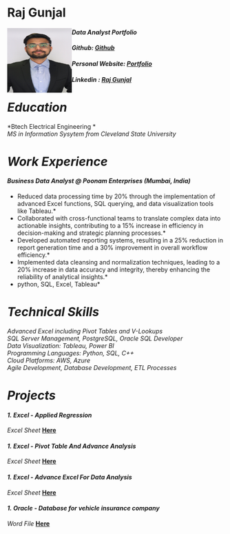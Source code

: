 # Raj Gunjal
<img align ="Left" width="150" height="150" src="https://github.com/raj06091997/Portfolio/blob/main/IMG_4831.JPG">

#### *Data Analyst Portfolio*
#### *Github: [Github](https://github.com/raj06091997/Portfolio)* 
#### *Personal Website: [Portfolio](https://www.datascienceportfol.io/RajG)*
#### *Linkedin : [Raj Gunjal](https://www.linkedin.com/in/raj-gunjal-110724138/)* <br/>

# *Education* <br/>
*Btech Electrical Engineering * <br/>
*MS in Information Sysytem from Cleveland State University* <br/>

# *Work Experience* <br/>
#### *Business Data Analyst @ Poonam Enterprises (Mumbai, India)*
*	Reduced data processing time by 20% through the implementation of advanced Excel functions, SQL querying, and data visualization tools like Tableau.* <br/>
*	Collaborated with cross-functional teams to translate complex data into actionable insights, contributing to a 15% increase in efficiency in decision-making and strategic planning processes.* <br/>
*	Developed automated reporting systems, resulting in a 25% reduction in report generation time and a 30% improvement in overall workflow efficiency.* <br/>
*	Implemented data cleansing and normalization techniques, leading to a 20% increase in data accuracy and integrity, thereby enhancing the reliability of analytical insights.* <br/>
* python, SQL, Excel, Tableau* <br/>

# *Technical Skills* <br/>
*Advanced Excel including Pivot Tables and V-Lookups* <br/>
*SQL Server Management, PostgreSQL, Oracle SQL Developer* <br/>
*Data Visualization: Tableau, Power BI* <br/>
*Programming Languages: Python, SQL, C++* <br/>
*Cloud Platforms: AWS, Azure* <br/>
*Agile Development, Database Development, ETL Processes* <br/>

# *Projects* <br/>
#### *1.* *Excel - Applied Regression* 
*Excel Sheet* **[Here](https://github.com/raj06091997/Portfolio/blob/main/Excel_Applied%20Regression.xlsx)** <br/>

#### *1.* *Excel - Pivot Table And Advance Analysis* 
*Excel Sheet* **[Here](https://github.com/raj06091997/Portfolio/blob/main/Excel-%20Piviot%20Tables%20and%20advance%20analysis.xlsx)** <br/>

#### *1.* *Excel - Advance Excel For Data Analysis* 
*Excel Sheet* **[Here](https://github.com/raj06091997/Portfolio/blob/main/Advanced%20Excel%20For%20Data%20Analysis.xlsx)** <br/>

#### *1.* *Oracle - Database for vehicle insurance company* 
*Word File* **[Here](https://github.com/raj06091997/Portfolio/blob/main/Oracle%20-%20Vehicle%20Insurance%20Company%20Database.docx)** <br/>
